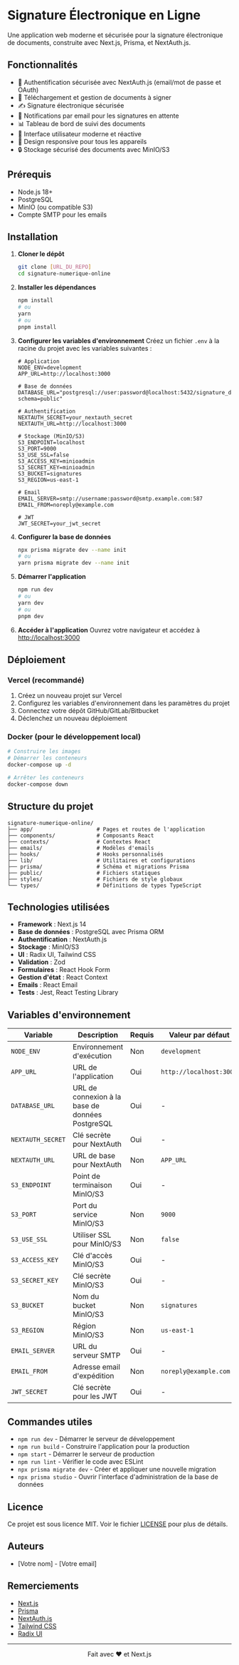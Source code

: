 # Signature Électronique en Ligne

Une application web moderne et sécurisée pour la signature électronique de documents, construite avec Next.js, Prisma, et NextAuth.js.

## Fonctionnalités

- 🔐 Authentification sécurisée avec NextAuth.js (email/mot de passe et OAuth)
- 📝 Téléchargement et gestion de documents à signer
- ✍️ Signature électronique sécurisée
- 📧 Notifications par email pour les signatures en attente
- 📊 Tableau de bord de suivi des documents
- 🔄 Interface utilisateur moderne et réactive
- 📱 Design responsive pour tous les appareils
- 🔒 Stockage sécurisé des documents avec MinIO/S3

## Prérequis

- Node.js 18+
- PostgreSQL
- MinIO (ou compatible S3)
- Compte SMTP pour les emails

## Installation

1. **Cloner le dépôt**
   ```bash
   git clone [URL_DU_REPO]
   cd signature-numerique-online
   ```

2. **Installer les dépendances**
   ```bash
   npm install
   # ou
   yarn
   # ou
   pnpm install
   ```

3. **Configurer les variables d'environnement**
   Créez un fichier `.env` à la racine du projet avec les variables suivantes :
   ```env
   # Application
   NODE_ENV=development
   APP_URL=http://localhost:3000
   
   # Base de données
   DATABASE_URL="postgresql://user:password@localhost:5432/signature_db?schema=public"
   
   # Authentification
   NEXTAUTH_SECRET=your_nextauth_secret
   NEXTAUTH_URL=http://localhost:3000
   
   # Stockage (MinIO/S3)
   S3_ENDPOINT=localhost
   S3_PORT=9000
   S3_USE_SSL=false
   S3_ACCESS_KEY=minioadmin
   S3_SECRET_KEY=minioadmin
   S3_BUCKET=signatures
   S3_REGION=us-east-1
   
   # Email
   EMAIL_SERVER=smtp://username:password@smtp.example.com:587
   EMAIL_FROM=noreply@example.com
   
   # JWT
   JWT_SECRET=your_jwt_secret
   ```

4. **Configurer la base de données**
   ```bash
   npx prisma migrate dev --name init
   # ou
   yarn prisma migrate dev --name init
   ```

5. **Démarrer l'application**
   ```bash
   npm run dev
   # ou
   yarn dev
   # ou
   pnpm dev
   ```

6. **Accéder à l'application**
   Ouvrez votre navigateur et accédez à [http://localhost:3000](http://localhost:3000)

## Déploiement

### Vercel (recommandé)

1. Créez un nouveau projet sur Vercel
2. Configurez les variables d'environnement dans les paramètres du projet
3. Connectez votre dépôt GitHub/GitLab/Bitbucket
4. Déclenchez un nouveau déploiement

### Docker (pour le développement local)

```bash
# Construire les images
# Démarrer les conteneurs
docker-compose up -d

# Arrêter les conteneurs
docker-compose down
```

## Structure du projet

```
signature-numerique-online/
├── app/                    # Pages et routes de l'application
├── components/             # Composants React
├── contexts/               # Contextes React
├── emails/                 # Modèles d'emails
├── hooks/                  # Hooks personnalisés
├── lib/                    # Utilitaires et configurations
├── prisma/                 # Schéma et migrations Prisma
├── public/                 # Fichiers statiques
├── styles/                 # Fichiers de style globaux
└── types/                  # Définitions de types TypeScript
```

## Technologies utilisées

- **Framework** : Next.js 14
- **Base de données** : PostgreSQL avec Prisma ORM
- **Authentification** : NextAuth.js
- **Stockage** : MinIO/S3
- **UI** : Radix UI, Tailwind CSS
- **Validation** : Zod
- **Formulaires** : React Hook Form
- **Gestion d'état** : React Context
- **Emails** : React Email
- **Tests** : Jest, React Testing Library

## Variables d'environnement

| Variable | Description | Requis | Valeur par défaut |
|----------|-------------|--------|------------------|
| `NODE_ENV` | Environnement d'exécution | Non | `development` |
| `APP_URL` | URL de l'application | Oui | `http://localhost:3000` |
| `DATABASE_URL` | URL de connexion à la base de données PostgreSQL | Oui | - |
| `NEXTAUTH_SECRET` | Clé secrète pour NextAuth | Oui | - |
| `NEXTAUTH_URL` | URL de base pour NextAuth | Non | `APP_URL` |
| `S3_ENDPOINT` | Point de terminaison MinIO/S3 | Oui | - |
| `S3_PORT` | Port du service MinIO/S3 | Non | `9000` |
| `S3_USE_SSL` | Utiliser SSL pour MinIO/S3 | Non | `false` |
| `S3_ACCESS_KEY` | Clé d'accès MinIO/S3 | Oui | - |
| `S3_SECRET_KEY` | Clé secrète MinIO/S3 | Oui | - |
| `S3_BUCKET` | Nom du bucket MinIO/S3 | Non | `signatures` |
| `S3_REGION` | Région MinIO/S3 | Non | `us-east-1` |
| `EMAIL_SERVER` | URL du serveur SMTP | Oui | - |
| `EMAIL_FROM` | Adresse email d'expédition | Non | `noreply@example.com` |
| `JWT_SECRET` | Clé secrète pour les JWT | Oui | - |

## Commandes utiles

- `npm run dev` - Démarrer le serveur de développement
- `npm run build` - Construire l'application pour la production
- `npm start` - Démarrer le serveur de production
- `npm run lint` - Vérifier le code avec ESLint
- `npx prisma migrate dev` - Créer et appliquer une nouvelle migration
- `npx prisma studio` - Ouvrir l'interface d'administration de la base de données

## Licence

Ce projet est sous licence MIT. Voir le fichier [LICENSE](LICENSE) pour plus de détails.

## Auteurs

- [Votre nom] - [Votre email]

## Remerciements

- [Next.js](https://nextjs.org/)
- [Prisma](https://www.prisma.io/)
- [NextAuth.js](https://next-auth.js.org/)
- [Tailwind CSS](https://tailwindcss.com/)
- [Radix UI](https://www.radix-ui.com/)

---

<div align="center">
  Fait avec ❤️ et Next.js
</div>
